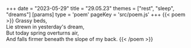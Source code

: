 +++
date = "2023-05-29"
title = "29.05.23"
themes = ["rest", "sleep", "dreams"]
[params]
  type = 'poem'
  pageKey = 'src/poem.js'
+++
{{< poem >}}
Grassy beds,  
Lie strewn in yesterday's dream,  
But today spring overturns air,  
And falls firmer beneath the slope of my back.
{{< /poem >}}